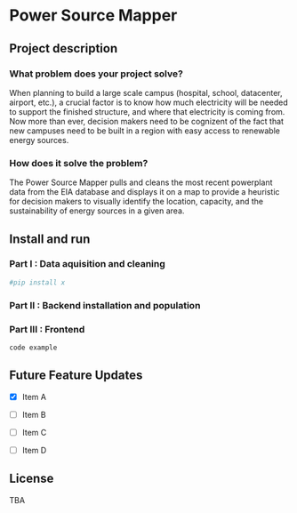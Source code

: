 # Power Source Mapper
## Project description
### What problem does your project solve?
When planning to build a large scale campus (hospital, school, datacenter, airport, etc.), a crucial factor is to know how much electricity will be needed to support the finished structure, and where that electricity is coming from. Now more than ever, decision makers need to be cognizent of the fact that new campuses need to be built in a region with easy access to renewable energy sources.

### How does it solve the problem?
The Power Source Mapper pulls and cleans the most recent powerplant data from the EIA database and displays it on a map to provide a heuristic for decision makers to visually identify the location, capacity, and the sustainability of energy sources in a given area.


## Install and run


### Part I : Data aquisition and cleaning


```python
#pip install x
```      
### Part II : Backend installation and population


### Part III : Frontend
```javascript
code example
```


## Future Feature Updates
- [X] Item A
- [ ] Item B
- [ ] Item C
- [ ] Item D



## License
TBA
